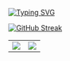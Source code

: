 [![Typing SVG](https://readme-typing-svg.herokuapp.com?color=%2341F722&multiline=true&height=100&lines=Hi%2C+My+name+is+Nguyen+Van+Quyen+Luc;I'm+studying+HCM+University+of+Technology)](https://git.io/typing-svg)

[![GitHub Streak](http://github-readme-streak-stats.herokuapp.com?user=quyenluc22082000&theme=dark&hide_border=true&date_format=M%20j%5B%2C%20Y%5D&fire=1BFF0C&dates=48DD24&stroke=DD7B22&ring=3CDD43&currStreakNum=F3FF5C&sideNums=F3FF5C&currStreakLabel=DDB440&sideLabels=C8DD4B)](https://git.io/streak-stats)

<table>
  <tr>
    <td valign="top"><img src="https://github-readme-stats.vercel.app/api?username=quyenluc22082000&theme=merko&show_icons=true"/></td>
    <td valign="top"><img src="https://github-readme-stats.vercel.app/api/top-langs/?username=quyenluc22082000&langs_count=5&layout=compact&theme=merko&show_icons=true&title_color=41F722&icon_color=34abeb&text_color=146203&bg_color=151515"/></td>
  </tr>
</table

<!---
quyenluc22082000/quyenluc22082000 is a ✨ special ✨ repository because its `README.md` (this file) appears on your GitHub profile.
You can click the Preview link to take a look at your changes.
--->
